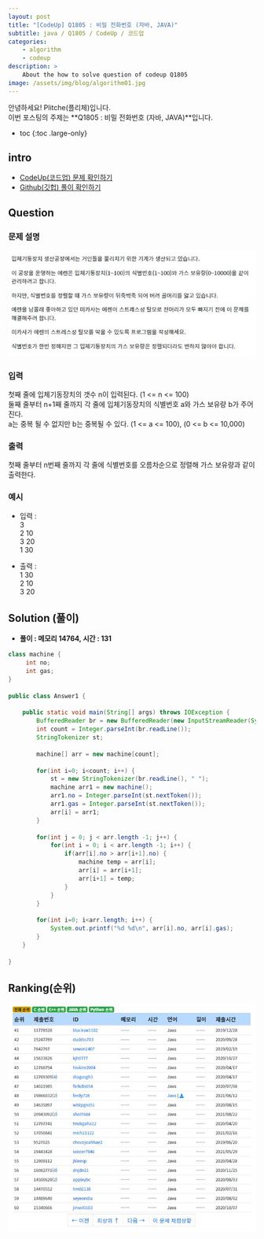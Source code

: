```yaml
---
layout: post
title: "[CodeUp] Q1805 : 비밀 전화번호 (자바, JAVA)"
subtitle: java / Q1805 / CodeUp / 코드업
categories:
    - algorithm
    - codeup
description: >
    About the how to solve question of codeup Q1805
image: /assets/img/blog/algorithm01.jpg
---
```


안녕하세요! Plitche(플리체)입니다.  
이번 포스팅의 주제는 **Q1805 : 비밀 전화번호 (자바, JAVA)**입니다.

* toc
{:toc .large-only}

## intro
* [CodeUp(코드업) 문제 확인하기](https://codeup.kr/problem.php?id=1805)  
* [Github(깃헙) 풀이 확인하기](https://github.com/plitche/CodeUp_Solution/tree/master/Q1801~Q1900/Q1805)  

## Question
### 문제 설명
![](/assets/post/codeup/Q1800~Q1899/20211219_01/01.JPG)  

### 입력
첫째 줄에 입체기동장치의 갯수 n이 입력된다. (1 <= n <= 100)  
둘째 줄부터 n+1째 줄까지 각 줄에 입체기동장치의 식별번호 a와 가스 보유량 b가 주어진다.  
a는 중복 될 수 없지만 b는 중복될 수 있다. (1 <= a <= 100), (0 <= b <= 10,000)  

### 출력
첫째 줄부터 n번째 줄까지 각 줄에 식별번호를 오름차순으로 정렬해 가스 보유량과 같이 출력한다.  
  
### 예시
* 입력 :  
3  
2 10  
3 20  
1 30  
  
* 출력 :  
1 30  
2 10  
3 20  
  
## Solution (풀이)
* **풀이 : 메모리 14764, 시간 : 131**  

```java
class machine {
	 int no;
	 int gas;
}

public class Answer1 {
	
	public static void main(String[] args) throws IOException {
        BufferedReader br = new BufferedReader(new InputStreamReader(System.in));
        int count = Integer.parseInt(br.readLine());
        StringTokenizer st;
        
        machine[] arr = new machine[count];

        for(int i=0; i<count; i++) {
        	st = new StringTokenizer(br.readLine(), " ");
        	machine arr1 = new machine();
        	arr1.no = Integer.parseInt(st.nextToken());
        	arr1.gas = Integer.parseInt(st.nextToken());
        	arr[i] = arr1;
        }

        for(int j = 0; j < arr.length -1; j++) {
        	for(int i = 0; i < arr.length -1; i++) {
	            if(arr[i].no > arr[i+1].no) {
	            	machine temp = arr[i];
		            arr[i] = arr[i+1];
		            arr[i+1] = temp;
            	}
        	}
        }

        for(int i=0; i<arr.length; i++) {
        	System.out.printf("%d %d\n", arr[i].no, arr[i].gas);
        }
	}
    	 
}
```  

## Ranking(순위)
![](/assets/post/codeup/Q1800~Q1899/20211219_01/03.JPG)  